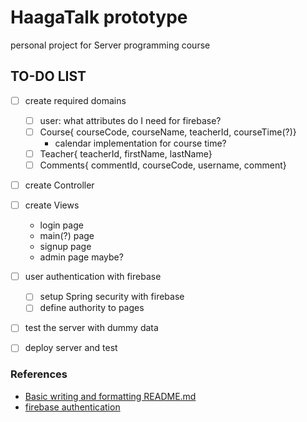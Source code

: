 # HaagaTalk prototype

personal project for Server programming course

## TO-DO LIST
- [ ] create required domains
  - [ ] user: what attributes do I need for firebase?
  - [ ] Course{ courseCode, courseName, teacherId, courseTime(?)}
    - calendar implementation for course time?
  - [ ] Teacher{ teacherId, firstName, lastName}
  - [ ] Comments{ commentId, courseCode, username, comment}
- [ ] create Controller
- [ ] create Views
  - login page
  - main(?) page
  - signup page
  - admin page maybe?
- [ ] user authentication with firebase
  - [ ] setup Spring security with firebase
  - [ ] define authority to pages
- [ ] test the server with dummy data
- [ ] deploy server and test


### References

- [Basic writing and formatting README.md](https://help.github.com/en/articles/basic-writing-and-formatting-syntax)
- [firebase authentication](https://firebase.google.com/docs/auth/admin/manage-users)
